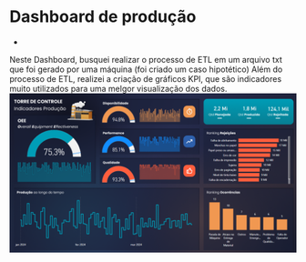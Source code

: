# Dashboard de produção
- 
Neste Dashboard, busquei realizar o processo de ETL em um arquivo txt que foi gerado por uma máquina (foi criado um caso hipotético)
Além do processo de ETL, realizei a criação de gráficos KPI, que são indicadores muito utilizados para uma melgor visualização dos dados.
![alt text](image.png)